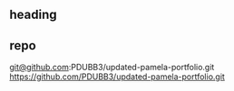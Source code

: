 ## heading

## repo

git@github.com:PDUBB3/updated-pamela-portfolio.git
https://github.com/PDUBB3/updated-pamela-portfolio.git
